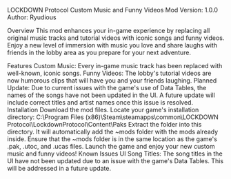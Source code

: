 LOCKDOWN Protocol Custom Music and Funny Videos Mod
Version: 1.0.0
Author: Ryudious

Overview
This mod enhances your in-game experience by replacing all original music tracks and tutorial videos with iconic songs and funny videos. Enjoy a new level of immersion with music you love and share laughs with friends in the lobby area as you prepare for your next adventure.

Features
Custom Music: Every in-game music track has been replaced with well-known, iconic songs.
Funny Videos: The lobby's tutorial videos are now humorous clips that will have you and your friends laughing.
Planned Update: Due to current issues with the game's use of Data Tables, the names of the songs have not been updated in the UI. A future update will include correct titles and artist names once this issue is resolved.
Installation
Download the mod files.
Locate your game's installation directory:
C:\Program Files (x86)\Steam\steamapps\common\LOCKDOWN Protocol\LockdownProtocol\Content\Paks
Extract the folder into this directory. It will automatically add the ~mods folder with the mods already inside.
Ensure that the ~mods folder is in the same location as the game's .pak, .utoc, and .ucas files.
Launch the game and enjoy your new custom music and funny videos!
Known Issues
UI Song Titles: The song titles in the UI have not been updated due to an issue with the game's Data Tables. This will be addressed in a future update.
